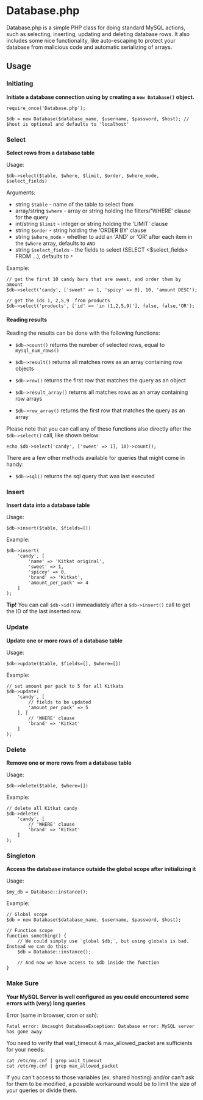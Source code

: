 Database.php
============

Database.php is a simple PHP class for doing standard MySQL actions, such as selecting, inserting, updating and deleting database rows. It also includes some nice functionality, like auto-escaping to protect your database from malicious code and automatic serializing of arrays.

## Usage

### Initiating
**Initiate a database connection using by creating a `new Database()` object.**

```
require_once('Database.php');

$db = new Database($database_name, $username, $password, $host); // $host is optional and defaults to 'localhost'
```

### Select
**Select rows from a database table**

Usage:

```
$db->select($table, $where, $limit, $order, $where_mode, $select_fields)
```

Arguments:

* string `$table` - name of the table to select from
* array/string `$where` - array or string holding the filters/'WHERE' clause for the query
* int/string `$limit` - integer or string holding the 'LIMIT' clause
* string `$order` - string holding the 'ORDER BY' clause
* string `$where_mode` - whether to add an 'AND' or 'OR' after each item in the `$where` array, defaults to `AND`
* string `$select_fields` - the fields to select (SELECT <$select_fields> FROM ...), defaults to `*`

Example:

```
// get the first 10 candy bars that are sweet, and order them by amount
$db->select('candy', ['sweet' => 1, 'spicy' => 0], 10, 'amount DESC');
```

```
// get the ids 1, 2,5,9  from products
$db->select('products', ['id' => 'in (1,2,5,9)'], false, false,'OR');
```



#### Reading results

Reading the results can be done with the following functions:

* `$db->count()` returns the number of selected rows, equal to `mysql_num_rows()`

* `$db->result()` returns all matches rows as an array containing row objects
* `$db->row()` returns the first row that matches the query as an object

* `$db->result_array()` returns all matches rows as an array containing row arrays
* `$db->row_array()` returns the first row that matches the query as an array

Please note that you can call any of these functions also directly after the `$db->select()` call, like shown below:

```
echo $db->select('candy', ['sweet' => 1], 10)->count();
```

There are a few other methods available for queries that might come in handy:

* `$db->sql()` returns the sql query that was last executed


### Insert
**Insert data into a database table**

Usage:

```
$db->insert($table, $fields=[])
```

Example:

```
$db->insert(
	'candy', [
		'name' => 'Kitkat original',
		'sweet' => 1,
		'spicey' => 0,
		'brand' => 'Kitkat',
		'amount_per_pack' => 4
	]
);
```

**Tip!** You can call `$db->id()` immeadiately after a `$db->insert()` call to get the ID of the last inserted row.

### Update
**Update one or more rows of a database table**

Usage:

```
$db->update($table, $fields=[], $where=[])
```

Example:

```
// set amount per pack to 5 for all Kitkats
$db->update(
	'candy', [
		// fields to be updated
		'amount_per_pack' => 5
	], [
		// 'WHERE' clause
		'brand' => 'Kitkat'
	]
);
```

### Delete
**Remove one or more rows from a database table**

Usage:

```
$db->delete($table, $where=[])
```

Example:

```
// delete all Kitkat candy
$db->delete(
	'candy', [
		// 'WHERE' clause
		'brand' => 'Kitkat'
	]
);
```

### Singleton
**Access the database instance outside the global scope after initializing it**

Usage:

```
$my_db = Database::instance();
```

Example:

```
// Global scope
$db = new Database($database_name, $username, $password, $host);

// Function scope
function something() {
    // We could simply use `global $db;`, but using globals is bad. Instead we can do this:
    $db = Database::instance();

    // And now we have access to $db inside the function
}
```

### Make Sure
**Your MySQL Server is well configured as you could encountered some errors with (very) long queries**

Error (same in browser, cron or ssh):

```
Fatal error: Uncaught DatabaseException: Database error: MySQL server has gone away
```

You need to verify that wait_timeout & max_allowed_packet are sufficients for your needs:

```
cat /etc/my.cnf | grep wait_timeout
cat /etc/my.cnf | grep max_allowed_packet
```

If you can't access to those variables (ex. shared hosting) and/or can't ask for them to be modified, a possible workaround would be to limit the size of your queries or divide them.

